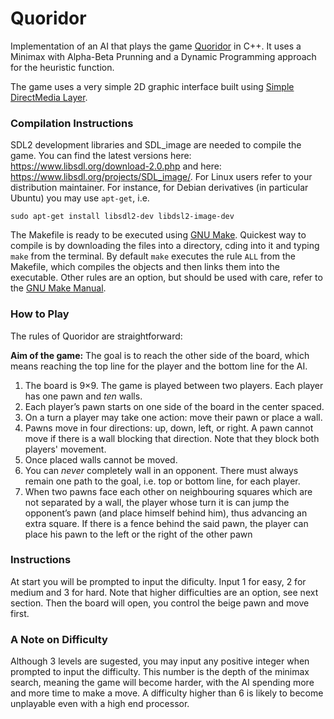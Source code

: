 # Quoridor

Implementation of an AI that plays the game [Quoridor](https://boardgamegeek.com/boardgame/624/quoridor) in  C++. It uses a Minimax with Alpha-Beta Prunning and a Dynamic Programming approach for the heuristic function.

The game uses a very simple 2D graphic interface built using [Simple DirectMedia Layer](https://www.libsdl.org).

### Compilation Instructions

SDL2 development libraries and SDL_image are needed to compile the game. You can find the latest versions here: https://www.libsdl.org/download-2.0.php and here: https://www.libsdl.org/projects/SDL_image/.
For Linux users refer to your distribution maintainer. For instance, for Debian derivatives (in particular Ubuntu) you may use `apt-get`, i.e.

`sudo apt-get install libsdl2-dev libdsl2-image-dev`

The Makefile is ready to be executed using [GNU Make](https://www.gnu.org/software/make/). Quickest way to compile is by downloading the files into a directory, cding into it and typing `make` from the terminal. By default `make` executes the rule `ALL` from the Makefile, which compiles the objects and then links them into the executable. Other rules are an option, but should be used with care, refer to the [GNU Make Manual](https://www.gnu.org/software/make/manual/).

### How to Play

The rules of Quoridor are straightforward:

**Aim of the game:** The goal is to reach the other side of the board, which means reaching the top line for the player and the bottom line for the AI.
1. The board is 9×9. The game is played between two players. Each player has one pawn and *ten* walls.
2. Each player’s pawn starts on one side of the board in the center spaced. 
3. On a turn a player may take one action: move their pawn or place a wall.
4. Pawns move in four directions: up, down, left, or right. A pawn cannot move if there is a wall blocking that direction. Note that they block both players' movement.
5. Once placed walls cannot be moved. 
7. You can *never* completely wall in an opponent. There must always remain one path to the goal, i.e. top or bottom line, for each player.
8. When two pawns face each other on neighbouring squares which are not separated by a wall, the player whose turn it is can jump the opponent’s pawn (and place himself behind him), thus advancing an extra square. If there is a fence behind the said pawn, the player can place his pawn to the left or the right of the other pawn 

### Instructions

At start you will be prompted to input the dificulty. Input 1 for easy, 2 for medium and 3 for hard. Note that higher difficulties are an option, see next section. Then the board will open, you control the beige pawn and move first.



### A Note on Difficulty

Although 3 levels are sugested, you may input any positive integer when prompted to input the difficulty. This number is the depth of the minimax search, meaning the game will become harder, with the AI spending more and more time to make a move. A difficulty higher than 6 is likely to become unplayable even with a high end processor.
